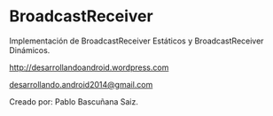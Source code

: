 BroadcastReceiver
=================

Implementación de BroadcastReceiver Estáticos y BroadcastReceiver Dinámicos.

http://desarrollandoandroid.wordpress.com

desarrollando.android2014@gmail.com

Creado por: Pablo Bascuñana Saiz.

